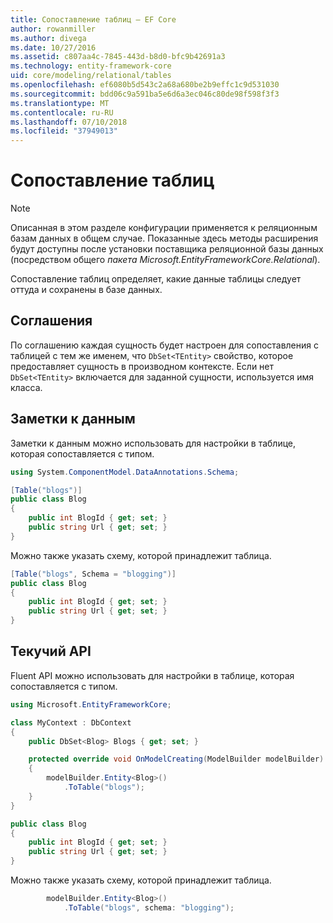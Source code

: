 ```yaml
---
title: Сопоставление таблиц — EF Core
author: rowanmiller
ms.author: divega
ms.date: 10/27/2016
ms.assetid: c807aa4c-7845-443d-b8d0-bfc9b42691a3
ms.technology: entity-framework-core
uid: core/modeling/relational/tables
ms.openlocfilehash: ef6080b5d543c2a68a680be2b9effc1c9d531030
ms.sourcegitcommit: bdd06c9a591ba5e6d6a3ec046c80de98f598f3f3
ms.translationtype: MT
ms.contentlocale: ru-RU
ms.lasthandoff: 07/10/2018
ms.locfileid: "37949013"
---
```

# <a name="table-mapping"></a>Сопоставление таблиц

> [!NOTE]  
> Описанная в этом разделе конфигурации применяется к реляционным базам данных в общем случае. Показанные здесь методы расширения будут доступны после установки поставщика реляционной базы данных (посредством общего *пакета Microsoft.EntityFrameworkCore.Relational*).

Сопоставление таблиц определяет, какие данные таблицы следует оттуда и сохранены в базе данных.

## <a name="conventions"></a>Соглашения

По соглашению каждая сущность будет настроен для сопоставления с таблицей с тем же именем, что `DbSet<TEntity>` свойство, которое предоставляет сущность в производном контексте. Если нет `DbSet<TEntity>` включается для заданной сущности, используется имя класса.

## <a name="data-annotations"></a>Заметки к данным

Заметки к данным можно использовать для настройки в таблице, которая сопоставляется с типом.

``` csharp
using System.ComponentModel.DataAnnotations.Schema;
```
``` csharp
[Table("blogs")]
public class Blog
{
    public int BlogId { get; set; }
    public string Url { get; set; }
}
```

Можно также указать схему, которой принадлежит таблица.

``` csharp
[Table("blogs", Schema = "blogging")]
public class Blog
{
    public int BlogId { get; set; }
    public string Url { get; set; }
}
```

## <a name="fluent-api"></a>Текучий API

Fluent API можно использовать для настройки в таблице, которая сопоставляется с типом.

``` csharp
using Microsoft.EntityFrameworkCore;
```
``` csharp
class MyContext : DbContext
{
    public DbSet<Blog> Blogs { get; set; }

    protected override void OnModelCreating(ModelBuilder modelBuilder)
    {
        modelBuilder.Entity<Blog>()
            .ToTable("blogs");
    }
}

public class Blog
{
    public int BlogId { get; set; }
    public string Url { get; set; }
}
```

Можно также указать схему, которой принадлежит таблица.

<!-- [!code-csharp[Main](samples/core/relational/Modeling/FluentAPI/Samples/Relational/TableAndSchema.cs?highlight=2)] -->
``` csharp
        modelBuilder.Entity<Blog>()
            .ToTable("blogs", schema: "blogging");
```
